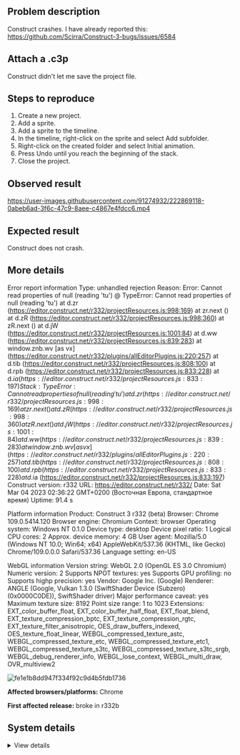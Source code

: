 ## Problem description

Construct crashes. I have already reported this: https://github.com/Scirra/Construct-3-bugs/issues/6584

## Attach a .c3p

Construct didn't let me save the project file.

## Steps to reproduce

1. Create a new project.
2. Add a sprite.
3. Add a sprite to the timeline.
4. In the timeline, right-click on the sprite and select Add subfolder.
5. Right-click on the created folder and select Initial animation.
6. Press Undo until you reach the beginning of the stack.
7. Close the project.

## Observed result

https://user-images.githubusercontent.com/91274932/222869118-0abeb6ad-3f6c-47c9-8aee-c4867e4fdcc6.mp4

## Expected result

Construct does not crash.

## More details

Error report information
Type: unhandled rejection
Reason: Error: Cannot read properties of null (reading 'tu') @ TypeError: Cannot read properties of null (reading 'tu') at d.zr (https://editor.construct.net/r332/projectResources.js:998:169) at zr.next () at d.zR (https://editor.construct.net/r332/projectResources.js:998:360) at zR.next () at d.jW (https://editor.construct.net/r332/projectResources.js:1001:84) at d.ww (https://editor.construct.net/r332/projectResources.js:839:283) at window.znb.wv [as vx] (https://editor.construct.net/r332/plugins/allEditorPlugins.js:220:257) at d.tib (https://editor.construct.net/r332/projectResources.js:808:100) at d.rpb (https://editor.construct.net/r332/projectResources.js:833:228) at d.$ia (https://editor.construct.net/r332/projectResources.js:833:197)
Stack: TypeError: Cannot read properties of null (reading 'tu') at d.zr (https://editor.construct.net/r332/projectResources.js:998:169) at zr.next () at d.zR (https://editor.construct.net/r332/projectResources.js:998:360) at zR.next () at d.jW (https://editor.construct.net/r332/projectResources.js:1001:84) at d.ww (https://editor.construct.net/r332/projectResources.js:839:283) at window.znb.wv [as vx] (https://editor.construct.net/r332/plugins/allEditorPlugins.js:220:257) at d.tib (https://editor.construct.net/r332/projectResources.js:808:100) at d.rpb (https://editor.construct.net/r332/projectResources.js:833:228) at d.$ia (https://editor.construct.net/r332/projectResources.js:833:197)
Construct version: r332
URL: https://editor.construct.net/r332/
Date: Sat Mar 04 2023 02:36:22 GMT+0200 (Восточная Европа, стандартное время)
Uptime: 91.4 s

Platform information
Product: Construct 3 r332 (beta)
Browser: Chrome 109.0.5414.120
Browser engine: Chromium
Context: browser
Operating system: Windows NT 0.1.0
Device type: desktop
Device pixel ratio: 1
Logical CPU cores: 2
Approx. device memory: 4 GB
User agent: Mozilla/5.0 (Windows NT 10.0; Win64; x64) AppleWebKit/537.36 (KHTML, like Gecko) Chrome/109.0.0.0 Safari/537.36
Language setting: en-US

WebGL information
Version string: WebGL 2.0 (OpenGL ES 3.0 Chromium)
Numeric version: 2
Supports NPOT textures: yes
Supports GPU profiling: no
Supports highp precision: yes
Vendor: Google Inc. (Google)
Renderer: ANGLE (Google, Vulkan 1.3.0 (SwiftShader Device (Subzero) (0x0000C0DE)), SwiftShader driver)
Major performance caveat: yes
Maximum texture size: 8192
Point size range: 1 to 1023
Extensions: EXT_color_buffer_float, EXT_color_buffer_half_float, EXT_float_blend, EXT_texture_compression_bptc, EXT_texture_compression_rgtc, EXT_texture_filter_anisotropic, OES_draw_buffers_indexed, OES_texture_float_linear, WEBGL_compressed_texture_astc, WEBGL_compressed_texture_etc, WEBGL_compressed_texture_etc1, WEBGL_compressed_texture_s3tc, WEBGL_compressed_texture_s3tc_srgb, WEBGL_debug_renderer_info, WEBGL_lose_context, WEBGL_multi_draw, OVR_multiview2

![fe1e1b8dd947f334f92c9d4b5fdb1736](https://user-images.githubusercontent.com/91274932/222870350-43928291-c230-4977-9bff-db597113ee04.jpeg)

**Affected browsers/platforms:** Chrome

**First affected release:** broke in r332b

## System details

<details><summary>View details</summary>

Platform information
Product: Construct 3 r332 (beta)
Browser: Chrome 109.0.5414.120
Browser engine: Chromium
Context: browser
Operating system: Windows NT 0.1.0
Device type: desktop
Device pixel ratio: 1
Logical CPU cores: 2
Approx. device memory: 4 GB
User agent: Mozilla/5.0 (Windows NT 10.0; Win64; x64) AppleWebKit/537.36 (KHTML, like Gecko) Chrome/109.0.0.0 Safari/537.36
Language setting: en-US

Local storage
Storage quota (approx): 59 gb
Storage usage (approx): 253 mb (0.4%)
Persistant storage: No

Browser support notes
This list contains missing features that are not required, but could improve performance or user experience if supported.

UI effects are disabled in settings.
WebGL indicates a major performance caveat. It is probably using software rendering.
WebGL information
Version string: WebGL 2.0 (OpenGL ES 3.0 Chromium)
Numeric version: 2
Supports NPOT textures: yes
Supports GPU profiling: no
Supports highp precision: yes
Vendor: Google Inc. (Google)
Renderer: ANGLE (Google, Vulkan 1.3.0 (SwiftShader Device (Subzero) (0x0000C0DE)), SwiftShader driver)
Major performance caveat: yes
Maximum texture size: 8192
Point size range: 1 to 1023
Extensions:

EXT_color_buffer_float
EXT_color_buffer_half_float
EXT_float_blend
EXT_texture_compression_bptc
EXT_texture_compression_rgtc
EXT_texture_filter_anisotropic
OES_draw_buffers_indexed
OES_texture_float_linear
WEBGL_compressed_texture_astc
WEBGL_compressed_texture_etc
WEBGL_compressed_texture_etc1
WEBGL_compressed_texture_s3tc
WEBGL_compressed_texture_s3tc_srgb
WEBGL_debug_renderer_info
WEBGL_lose_context
WEBGL_multi_draw
OVR_multiview2
Audio information
System sample rate: 48000 Hz
Output channels: 2
Output interpretation: speakers
Supported decode formats:

WebM Opus (audio/webm; codecs=opus)
Ogg Opus (audio/ogg; codecs=opus)
WebM Vorbis (audio/webm; codecs=vorbis)
Ogg Vorbis (audio/ogg; codecs=vorbis)
MPEG-4 AAC (audio/mp4; codecs=mp4a.40.5)
MP3 (audio/mpeg)
FLAC (audio/flac)
PCM WAV (audio/wav; codecs=1)
Supported encode formats:

WebM Opus (audio/webm; codecs=opus)
Video information
Supported decode formats:

WebM AV1 (video/webm; codecs=av01.0.00M.08)
MP4 AV1 (video/mp4; codecs=av01.0.00M.08)
WebM VP9 (video/webm; codecs=vp9)
WebM VP8 (video/webm; codecs=vp8)
Ogg Theora (video/ogg; codecs=theora)
H.264 (video/mp4; codecs=avc1.42E01E)
Supported encode formats:

WebM VP9 (video/webm; codecs=vp9)
WebM VP8 (video/webm; codecs=vp8)

</details>

